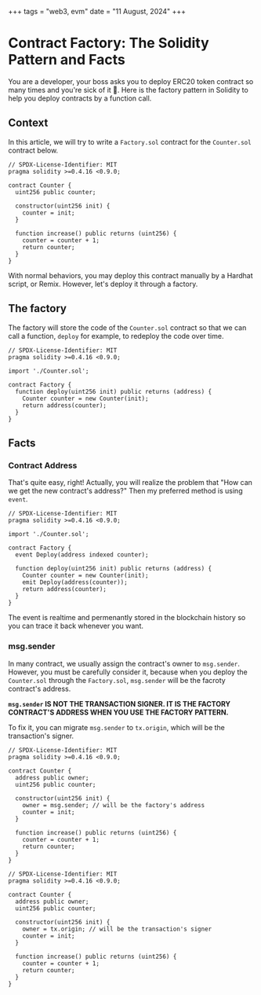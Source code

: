 +++
tags = "web3, evm"
date = "11 August, 2024"
+++

# Contract Factory: The Solidity Pattern and Facts

You are a developer, your boss asks you to deploy ERC20 token contract so many times and you're sick of it 🤮. Here is the factory pattern in Solidity to help you deploy contracts by a function call.

## Context

In this article, we will try to write a `Factory.sol` contract for the `Counter.sol` contract below.

```solidity label="Counter.sol" group="counter"
// SPDX-License-Identifier: MIT
pragma solidity >=0.4.16 <0.9.0;

contract Counter {
  uint256 public counter;

  constructor(uint256 init) {
    counter = init;
  }

  function increase() public returns (uint256) {
    counter = counter + 1;
    return counter;
  }
}
```

With normal behaviors, you may deploy this contract manually by a Hardhat script, or Remix. However, let's deploy it through a factory.

## The factory

The factory will store the code of the `Counter.sol` contract so that we can call a function, `deploy` for example, to redeploy the code over time.

```solidity label="Factory.sol" group="factory"
// SPDX-License-Identifier: MIT
pragma solidity >=0.4.16 <0.9.0;

import './Counter.sol';

contract Factory {
  function deploy(uint256 init) public returns (address) {
    Counter counter = new Counter(init);
    return address(counter);
  }
}
```

## Facts

### Contract Address

That's quite easy, right! Actually, you will realize the problem that "How can we get the new contract's address?"
Then my preferred method is using `event`.

```solidity label="Factory.sol" group="event"
// SPDX-License-Identifier: MIT
pragma solidity >=0.4.16 <0.9.0;

import './Counter.sol';

contract Factory {
  event Deploy(address indexed counter);

  function deploy(uint256 init) public returns (address) {
    Counter counter = new Counter(init);
    emit Deploy(address(counter));
    return address(counter);
  }
}
```

The event is realtime and permenantly stored in the blockchain history so you can trace it back whenever you want.

### msg.sender

In many contract, we usually assign the contract's owner to `msg.sender`. However, you must be carefully consider it, because when you deploy the `Counter.sol` through the `Factory.sol`, `msg.sender` will be the facroty contract's address.

**`msg.sender` IS NOT THE TRANSACTION SIGNER. IT IS THE FACTORY CONTRACT'S ADDRESS WHEN YOU USE THE FACTORY PATTERN.**

To fix it, you can migrate `msg.sender` to `tx.origin`, which will be the transaction's signer.

```solidity label="Counter.sol" group="owner"
// SPDX-License-Identifier: MIT
pragma solidity >=0.4.16 <0.9.0;

contract Counter {
  address public owner;
  uint256 public counter;

  constructor(uint256 init) {
    owner = msg.sender; // will be the factory's address
    counter = init;
  }

  function increase() public returns (uint256) {
    counter = counter + 1;
    return counter;
  }
}
```

```solidity label="FixedCounter.sol" group="owner"
// SPDX-License-Identifier: MIT
pragma solidity >=0.4.16 <0.9.0;

contract Counter {
  address public owner;
  uint256 public counter;

  constructor(uint256 init) {
    owner = tx.origin; // will be the transaction's signer
    counter = init;
  }

  function increase() public returns (uint256) {
    counter = counter + 1;
    return counter;
  }
}
```
